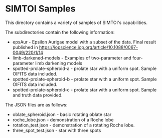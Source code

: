 SIMTOI Samples
=====

This directory contains a variety of samples of SIMTOI's capabilities. 

The subdirectories contain the following information:

* epsAur - Epsilon Aurigae model with a subset of the data. Final
  result published in 
  https://iopscience.iop.org/article/10.1088/0067-0049/220/1/14
* limb-darkened-models - Examples of two-parameter and four-parameter limb darkening models
* spotted-prolate-spheroid-a - prolate star with a uniform spot. Sample OIFITS data included.
* spotted-prolate-spheroid-b - prolate star with a uniform spot. Sample OIFITS data included.
* spotted-prolate-spheroid-c - prolate star with a uniform spot. Sample and truth data provided.

The JSON files are as follows:

* oblate_spheroid.json - basic rotating oblate star
* roche_lobe.json - demonstration of a Roche lobe
* rotation_test.json - demonstration of a rotating Roche lobe.
* three_spot_test.json - star with three spots

